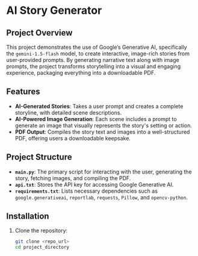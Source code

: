 # AI Story Generator

## Project Overview

This project demonstrates the use of Google’s Generative AI, specifically the `gemini-1.5-flash` model, to create interactive, image-rich stories from user-provided prompts. By generating narrative text along with image prompts, the project transforms storytelling into a visual and engaging experience, packaging everything into a downloadable PDF.

## Features

- **AI-Generated Stories**: Takes a user prompt and creates a complete storyline, with detailed scene descriptions.
- **AI-Powered Image Generation**: Each scene includes a prompt to generate an image that visually represents the story's setting or action.
- **PDF Output**: Compiles the story text and images into a well-structured PDF, offering users a downloadable keepsake.

## Project Structure

- **`main.py`**: The primary script for interacting with the user, generating the story, fetching images, and compiling the PDF.
- **`api.txt`**: Stores the API key for accessing Google Generative AI.
- **`requirements.txt`**: Lists necessary dependencies such as `google.generativeai`, `reportlab`, `requests`, `Pillow`, and `opencv-python`.

## Installation

1. Clone the repository:
   ```bash
   git clone <repo_url>
   cd project_directory
